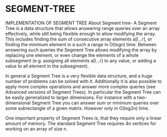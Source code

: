 # SEGMENT-TREE
IMPLEMENTATION OF SEGMENT TREE
About Segment tree- A Segment Tree is a data structure that allows answering range queries over an array effectively, while still being flexible enough to allow modifying the array. This includes finding the sum of consecutive array elements a[l…r], or finding the minimum element in a such a range in O(logn) time. Between answering such queries the Segment Tree allows modifying the array by replacing one element, or even change the elements of a whole subsegment (e.g. assigning all elements a[l…r] to any value, or adding a value to all element in the subsegment).

In general a Segment Tree is a very flexible data structure, and a huge number of problems can be solved with it. Additionally it is also possible to apply more complex operations and answer more complex queries (see Advanced versions of Segment Trees). In particular the Segment Tree can be easily generalized to larger dimensions. For instance with a two-dimensional Segment Tree you can answer sum or minimum queries over some subrectangle of a given matrix. However only in O(log2n) time.

One important property of Segment Trees is, that they require only a linear amount of memory. The standard Segment Tree requires 4n vertices for working on an array of size n.
